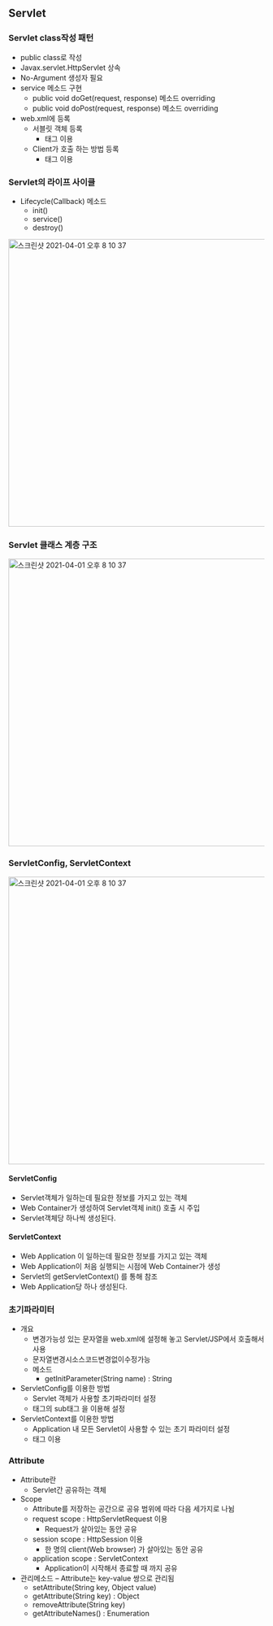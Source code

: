 ## Servlet

### Servlet class작성 패턴
* public class로 작성
* Javax.servlet.HttpServlet 상속
* No-Argument 생성자 필요
* service 메소드 구현
    * public void doGet(request, response) 메소드 overriding
    * public void doPost(request, response) 메소드 overriding
* web.xml에 등록
    * 서블릿 객체 등록
        * <servlet> 태그 이용
    * Client가 호출 하는 방법 등록 
        * <servlet-mapping> 태그 이용

### Servlet의 라이프 사이클
* Lifecycle(Callback) 메소드 
    * init()
    * service() 
    * destroy()

<img width="566" alt="스크린샷 2021-04-01 오후 8 10 37" src="https://user-images.githubusercontent.com/55026558/113285852-62c43c00-9326-11eb-93a5-77db0bab802b.png">


### Servlet 클래스 계층 구조 
 


 <img width="566" alt="스크린샷 2021-04-01 오후 8 10 37" src="https://user-images.githubusercontent.com/55026558/113286545-5096cd80-9327-11eb-9301-b399180908c5.png">

### ServletConfig, ServletContext

 <img width="566" alt="스크린샷 2021-04-01 오후 8 10 37" src="https://user-images.githubusercontent.com/55026558/113286909-c733cb00-9327-11eb-8870-53f1255eed08.png">

#### ServletConfig
* Servlet객체가 일하는데 필요한 정보를 가지고 있는 객체
* Web Container가 생성하여 Servlet객체 init() 호출 시 주입 
* Servlet객체당 하나씩 생성된다.


#### ServletContext
*  Web Application 이 일하는데 필요한 정보를 가지고 있는 객체
* Web Application이 처음 실행되는 시점에 Web Container가 생성 
* Servlet의 getServletContext() 를 통해 참조
* Web Application당 하나 생성된다.

### 초기파라미터
* 개요
    * 변경가능성 있는 문자열을 web.xml에 설정해 놓고 Servlet/JSP에서 호출해서 사용
    * 문자열변경시소스코드변경없이수정가능
    * 메소드
        * getInitParameter(String name) : String
* ServletConfig를 이용한 방법
    * Servlet 객체가 사용할 초기파라미터 설정
    * <servlet>태그의 sub태그 <init-param> 을 이용해 설정
* ServletContext를 이용한 방법
    * Application 내 모든 Servlet이 사용할 수 있는 초기 파라미터 설정 
    * <context-param> 태그 이용


### Attribute
* Attribute란
    * Servlet간 공유하는 객체
* Scope
    * Attribute를 저장하는 공간으로 공유 범위에 따라 다음 세가지로 나뉨
    * request scope : HttpServletRequest 이용 
        * Request가 살아있는 동안 공유
    * session scope : HttpSession 이용
        * 한 명의 client(Web browser) 가 살아있는 동안 공유
    * application scope : ServletContext
        * Application이 시작해서 종료할 때 까지 공유
* 관리메소드 – Attribute는 key-value 쌍으로 관리됨 
    * setAttribute(String key, Object value)
    * getAttribute(String key) : Object
    * removeAttribute(String key)
    * getAttributeNames() : Enumeration


